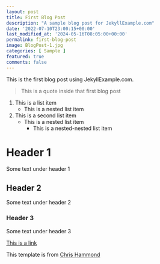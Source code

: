 ```yaml
---
layout: post
title: First Blog Post
description: "A sample blog post for JekyllExample.com"
date: '2022-07-10T23:00:15+00:00'
last_modified_at: '2024-05-16T08:05:00+00:00'
permalink: first-blog-post
image: BlogPost-1.jpg
categories: [ Sample ]
featured: true
comments: false 
---
```


This is the first blog post using JekyllExample.com.

> This is a quote inside that first blog post

1. This is a list item
    - This is a nested list item
2. This is a second list item
    - This is a nested list item
        - This is a nested-nested list item

# Header 1
Some text under header 1

## Header 2
Some text under header 2

### Header 3
Some text under header 3

[This is a link](https://www.christoc.com)

This template is from [Chris Hammond](https://www.chrishammond.com)

